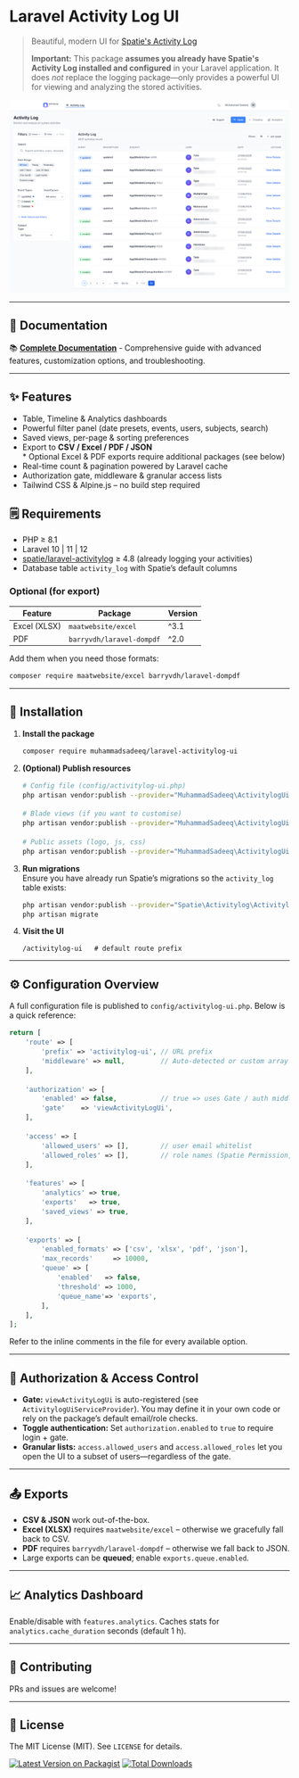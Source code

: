 # Laravel Activity Log UI

> Beautiful, modern UI for [Spatie's Activity Log](https://github.com/spatie/laravel-activitylog)
>
> **Important:** This package **assumes you already have Spatie's Activity Log installed and configured** in your Laravel application.  It does *not* replace the logging package—only provides a powerful UI for viewing and analyzing the stored activities.

![Activity Log UI Screenshot](laravel-activitylog-ui-screenshot.png)

---

## 📖 Documentation

📚 **[Complete Documentation](https://www.sadeeq.dev/docs/laravel-activitylog-ui)** - Comprehensive guide with advanced features, customization options, and troubleshooting.

---

## ✨ Features

* Table, Timeline & Analytics dashboards
* Powerful filter panel (date presets, events, users, subjects, search)
* Saved views, per-page & sorting preferences
* Export to **CSV / Excel / PDF / JSON**  
  \* Optional Excel & PDF exports require additional packages (see below)
* Real-time count & pagination powered by Laravel cache
* Authorization gate, middleware & granular access lists
* Tailwind CSS & Alpine.js – no build step required

## 🗒️ Requirements

* PHP ≥ 8.1
* Laravel 10 | 11 | 12
* [spatie/laravel-activitylog](https://github.com/spatie/laravel-activitylog) ≥ 4.8 (already logging your activities)
* Database table `activity_log` with Spatie’s default columns

### Optional (for export)

| Feature | Package | Version |
|---------|---------|---------|
| Excel (XLSX) | `maatwebsite/excel` | ^3.1 |
| PDF | `barryvdh/laravel-dompdf` | ^2.0 |

Add them when you need those formats:
```bash
composer require maatwebsite/excel barryvdh/laravel-dompdf
```

---

## 🚀 Installation

1. **Install the package**
   ```bash
   composer require muhammadsadeeq/laravel-activitylog-ui
   ```
2. **(Optional) Publish resources**
   ```bash
   # Config file (config/activitylog-ui.php)
   php artisan vendor:publish --provider="MuhammadSadeeq\ActivitylogUi\ActivitylogUiServiceProvider" --tag="activitylog-ui-config"

   # Blade views (if you want to customise)
   php artisan vendor:publish --provider="MuhammadSadeeq\ActivitylogUi\ActivitylogUiServiceProvider" --tag="activitylog-ui-views"

   # Public assets (logo, js, css)
   php artisan vendor:publish --provider="MuhammadSadeeq\ActivitylogUi\ActivitylogUiServiceProvider" --tag="activitylog-ui-assets"
   ```
3. **Run migrations**   
   Ensure you have already run Spatie’s migrations so the `activity_log` table exists:
   ```bash
   php artisan vendor:publish --provider="Spatie\Activitylog\ActivitylogServiceProvider" --tag="activitylog-migrations"
   php artisan migrate
   ```
4. **Visit the UI**   
   ```
   /activitylog-ui   # default route prefix
   ```

---

## ⚙️ Configuration Overview

A full configuration file is published to `config/activitylog-ui.php`.  Below is a quick reference:

```php
return [
    'route' => [
        'prefix' => 'activitylog-ui', // URL prefix
        'middleware' => null,         // Auto-detected or custom array
    ],

    'authorization' => [
        'enabled' => false,           // true => uses Gate / auth middleware
        'gate'    => 'viewActivityLogUi',
    ],

    'access' => [
        'allowed_users' => [],        // user email whitelist
        'allowed_roles' => [],        // role names (Spatie Permission, etc.)
    ],

    'features' => [
        'analytics' => true,
        'exports'   => true,
        'saved_views' => true,
    ],

    'exports' => [
        'enabled_formats' => ['csv', 'xlsx', 'pdf', 'json'],
        'max_records'     => 10000,
        'queue' => [
            'enabled'   => false,
            'threshold' => 1000,
            'queue_name'=> 'exports',
        ],
    ],
];
```
Refer to the inline comments in the file for every available option.

---

## 🔐 Authorization & Access Control

* **Gate:** `viewActivityLogUi` is auto-registered (see `ActivitylogUiServiceProvider`).  You may define it in your own code or rely on the package’s default email/role checks.
* **Toggle authentication:** Set `authorization.enabled` to `true` to require login + gate.
* **Granular lists:** `access.allowed_users` and `access.allowed_roles` let you open the UI to a subset of users—regardless of the gate.

---

## 📤 Exports

* **CSV & JSON** work out-of-the-box.
* **Excel (XLSX)** requires `maatwebsite/excel` – otherwise we gracefully fall back to CSV.
* **PDF** requires `barryvdh/laravel-dompdf` – otherwise we fall back to JSON.
* Large exports can be **queued**; enable `exports.queue.enabled`.

---

## 📈 Analytics Dashboard

Enable/disable with `features.analytics`.  Caches stats for `analytics.cache_duration` seconds (default 1 h).

---

## 🤝 Contributing

PRs and issues are welcome!

---

## 📝 License

The MIT License (MIT).  See `LICENSE` for details. 

[![Latest Version on Packagist](https://img.shields.io/packagist/v/muhammadsadeeq/laravel-activitylog-ui.svg?style=flat-square)](https://packagist.org/packages/muhammadsadeeq/laravel-activitylog-ui)
[![Total Downloads](https://img.shields.io/packagist/dt/muhammadsadeeq/laravel-activitylog-ui.svg?style=flat-square)](https://packagist.org/packages/muhammadsadeeq/laravel-activitylog-ui)
